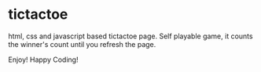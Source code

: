# tictactoe

html, css and javascript based tictactoe page.
Self playable game, it counts the winner's count until you refresh the page.

Enjoy!
Happy Coding!
